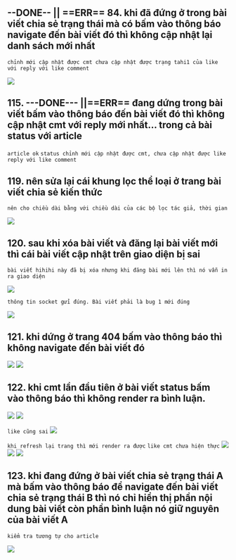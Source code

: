 
## --DONE-- || ==ERR== 84. khi đã đứng ở trong bài viết chia sẻ trạng thái mà có bấm vào thông báo navigate đến bài viết đó thì không cập nhật lại danh sách mới nhất

`chỉnh mới cập nhật được cmt chưa cập nhật được trạng tahi1 của like với reply với like comment`

![](../media/img/err/img41.png)





## 115. ---DONE--- ||==ERR==  đang dứng trong bài viết bấm vào thông báo đến bài viết đó thì không cập nhật cmt với reply mới nhất... trong cả bài status với article

`article ok`
`status chỉnh mới cập nhật được cmt, chưa cập nhật được like reply với like comment`



## 119. nên sửa lại cái khung lọc thể loại ở trang bài viết chia sẻ kiến thức

`nên cho chiều dài bằng với chiều dài của các bộ lọc tác giả, thời gian`

![](../media/img/err/img42.png)


## 120. sau khi xóa bài viết và đăng lại bài viết mới thì cái bài viết cập nhật trên giao diện bị sai

`bài viết hihihi này đã bị xóa nhưng khi đăng bài mới lên thì nó vẫn in ra giao diện`



![](../media/img/err/img43_a.png)

`thông tin socket gửi đúng. Bài viết phải là bug 1 mới đúng`

![](../media/img/err/img43_b.png)



## 121. khi dứng ở trang 404 bấm vào thông báo thì không navigate đến bài viết đó

![](../media/img/err/img44_a.png)
![](../media/img/err/img44_b.png)


## 122. khi cmt lần đầu tiên ở bài viết status bấm vào thông báo thì không render ra bình luận.

![](../media/img/err/img46_a.png)
![](../media/img/err/img46_b.png)

`like cũng sai`
![](../media/img/err/img46_c.png)

`khi refresh lại trang thì mới render ra được`
`like cmt chưa hiện thực`
![](../media/img/err/img46_d.png)
![](../media/img/err/img46_e.png)
![](../media/img/err/img46_f.png)




## 123. khi đang đứng ở bài viết chia sẻ trạng thái A mà bấm vào thông báo để navigate đến bài viết chia sẻ trạng thái B thì nó chỉ hiển thị phần nội dung bài viết còn phần bình luận nó giữ nguyên của bài viết A

`kiểm tra tương tự cho article`


![](../media/img/err/img45.png)

